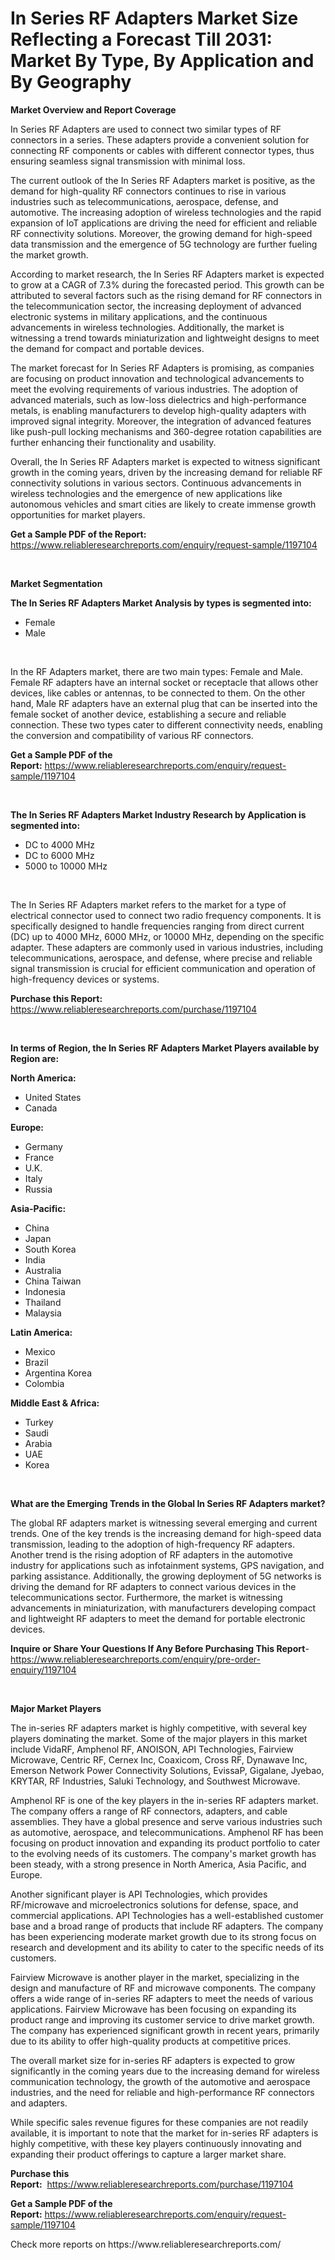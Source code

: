 <p><h1>In Series RF Adapters Market Size Reflecting a Forecast Till 2031: Market By Type, By Application and By Geography</h1></p><p><strong>Market Overview and Report Coverage</strong></p>
<p><p>In Series RF Adapters are used to connect two similar types of RF connectors in a series. These adapters provide a convenient solution for connecting RF components or cables with different connector types, thus ensuring seamless signal transmission with minimal loss.</p><p>The current outlook of the In Series RF Adapters market is positive, as the demand for high-quality RF connectors continues to rise in various industries such as telecommunications, aerospace, defense, and automotive. The increasing adoption of wireless technologies and the rapid expansion of IoT applications are driving the need for efficient and reliable RF connectivity solutions. Moreover, the growing demand for high-speed data transmission and the emergence of 5G technology are further fueling the market growth.</p><p>According to market research, the In Series RF Adapters market is expected to grow at a CAGR of 7.3% during the forecasted period. This growth can be attributed to several factors such as the rising demand for RF connectors in the telecommunication sector, the increasing deployment of advanced electronic systems in military applications, and the continuous advancements in wireless technologies. Additionally, the market is witnessing a trend towards miniaturization and lightweight designs to meet the demand for compact and portable devices.</p><p>The market forecast for In Series RF Adapters is promising, as companies are focusing on product innovation and technological advancements to meet the evolving requirements of various industries. The adoption of advanced materials, such as low-loss dielectrics and high-performance metals, is enabling manufacturers to develop high-quality adapters with improved signal integrity. Moreover, the integration of advanced features like push-pull locking mechanisms and 360-degree rotation capabilities are further enhancing their functionality and usability.</p><p>Overall, the In Series RF Adapters market is expected to witness significant growth in the coming years, driven by the increasing demand for reliable RF connectivity solutions in various sectors. Continuous advancements in wireless technologies and the emergence of new applications like autonomous vehicles and smart cities are likely to create immense growth opportunities for market players.</p></p>
<p><strong>Get a Sample PDF of the Report:</strong> <a href="https://www.reliableresearchreports.com/enquiry/request-sample/1197104">https://www.reliableresearchreports.com/enquiry/request-sample/1197104</a></p>
<p>&nbsp;</p>
<p><strong>Market Segmentation</strong></p>
<p><strong>The In Series RF Adapters Market Analysis by types is segmented into:</strong></p>
<p><ul><li>Female</li><li>Male</li></ul></p>
<p>&nbsp;</p>
<p><p>In the RF Adapters market, there are two main types: Female and Male. Female RF adapters have an internal socket or receptacle that allows other devices, like cables or antennas, to be connected to them. On the other hand, Male RF adapters have an external plug that can be inserted into the female socket of another device, establishing a secure and reliable connection. These two types cater to different connectivity needs, enabling the conversion and compatibility of various RF connectors.</p></p>
<p><strong>Get a Sample PDF of the Report:</strong>&nbsp;<a href="https://www.reliableresearchreports.com/enquiry/request-sample/1197104">https://www.reliableresearchreports.com/enquiry/request-sample/1197104</a></p>
<p>&nbsp;</p>
<p><strong>The In Series RF Adapters Market Industry Research by Application is segmented into:</strong></p>
<p><ul><li>DC to 4000 MHz</li><li>DC to 6000 MHz</li><li>5000 to 10000 MHz</li></ul></p>
<p>&nbsp;</p>
<p><p>The In Series RF Adapters market refers to the market for a type of electrical connector used to connect two radio frequency components. It is specifically designed to handle frequencies ranging from direct current (DC) up to 4000 MHz, 6000 MHz, or 10000 MHz, depending on the specific adapter. These adapters are commonly used in various industries, including telecommunications, aerospace, and defense, where precise and reliable signal transmission is crucial for efficient communication and operation of high-frequency devices or systems.</p></p>
<p><strong>Purchase this Report:</strong>&nbsp; <a href="https://www.reliableresearchreports.com/purchase/1197104">https://www.reliableresearchreports.com/purchase/1197104</a></p>
<p>&nbsp;</p>
<p><strong>In terms of Region, the In Series RF Adapters Market Players available by Region are:</strong></p>
<p>
    <p> <strong> North America: </strong>
        <ul>
            <li>United States</li>
            <li>Canada</li>
        </ul>
        </p> 
    <p> <strong> Europe: </strong>
        <ul>
            <li>Germany</li>
            <li>France</li>
            <li>U.K.</li>
            <li>Italy</li>
            <li>Russia</li>
        </ul>
        </p> 
    <p> <strong> Asia-Pacific: </strong>
        <ul>
            <li>China</li>
            <li>Japan</li>
            <li>South Korea</li>
            <li>India</li>
            <li>Australia</li>
            <li>China Taiwan</li>
            <li>Indonesia</li>
            <li>Thailand</li>
            <li>Malaysia</li>
        </ul>
        </p> 
    <p> <strong> Latin America: </strong>
        <ul>
            <li>Mexico</li>
            <li>Brazil</li>
            <li>Argentina Korea</li>
            <li>Colombia</li>
        </ul>
        </p> 
    <p> <strong> Middle East & Africa: </strong>
        <ul>
            <li>Turkey</li>
            <li>Saudi</li>
            <li>Arabia</li>
            <li>UAE</li>
            <li>Korea</li>
        </ul>
    </p>
    </p>
<p>&nbsp;</p>
<p><strong>What are the Emerging Trends in the Global In Series RF Adapters market?</strong></p>
<p><p>The global RF adapters market is witnessing several emerging and current trends. One of the key trends is the increasing demand for high-speed data transmission, leading to the adoption of high-frequency RF adapters. Another trend is the rising adoption of RF adapters in the automotive industry for applications such as infotainment systems, GPS navigation, and parking assistance. Additionally, the growing deployment of 5G networks is driving the demand for RF adapters to connect various devices in the telecommunications sector. Furthermore, the market is witnessing advancements in miniaturization, with manufacturers developing compact and lightweight RF adapters to meet the demand for portable electronic devices.</p></p>
<p><strong>Inquire or Share Your Questions If Any Before Purchasing This Report</strong>- <a href="https://www.reliableresearchreports.com/enquiry/pre-order-enquiry/1197104">https://www.reliableresearchreports.com/enquiry/pre-order-enquiry/1197104</a></p>
<p>&nbsp;</p>
<p><strong>Major Market Players</strong></p>
<p><p>The in-series RF adapters market is highly competitive, with several key players dominating the market. Some of the major players in this market include VidaRF, Amphenol RF, ANOISON, API Technologies, Fairview Microwave, Centric RF, Cernex Inc, Coaxicom, Cross RF, Dynawave Inc, Emerson Network Power Connectivity Solutions, EvissaP, Gigalane, Jyebao, KRYTAR, RF Industries, Saluki Technology, and Southwest Microwave.</p><p>Amphenol RF is one of the key players in the in-series RF adapters market. The company offers a range of RF connectors, adapters, and cable assemblies. They have a global presence and serve various industries such as automotive, aerospace, and telecommunications. Amphenol RF has been focusing on product innovation and expanding its product portfolio to cater to the evolving needs of its customers. The company's market growth has been steady, with a strong presence in North America, Asia Pacific, and Europe.</p><p>Another significant player is API Technologies, which provides RF/microwave and microelectronics solutions for defense, space, and commercial applications. API Technologies has a well-established customer base and a broad range of products that include RF adapters. The company has been experiencing moderate market growth due to its strong focus on research and development and its ability to cater to the specific needs of its customers.</p><p>Fairview Microwave is another player in the market, specializing in the design and manufacture of RF and microwave components. The company offers a wide range of in-series RF adapters to meet the needs of various applications. Fairview Microwave has been focusing on expanding its product range and improving its customer service to drive market growth. The company has experienced significant growth in recent years, primarily due to its ability to offer high-quality products at competitive prices.</p><p>The overall market size for in-series RF adapters is expected to grow significantly in the coming years due to the increasing demand for wireless communication technology, the growth of the automotive and aerospace industries, and the need for reliable and high-performance RF connectors and adapters.</p><p>While specific sales revenue figures for these companies are not readily available, it is important to note that the market for in-series RF adapters is highly competitive, with these key players continuously innovating and expanding their product offerings to capture a larger market share.</p></p>
<p><strong>Purchase this Report:</strong>&nbsp;&nbsp;<a href="https://www.reliableresearchreports.com/purchase/1197104">https://www.reliableresearchreports.com/purchase/1197104</a></p>
<p></p>
<p><strong>Get a Sample PDF of the Report:</strong>&nbsp;<a href="https://www.reliableresearchreports.com/enquiry/request-sample/1197104">https://www.reliableresearchreports.com/enquiry/request-sample/1197104</a></p>
<p>Check more reports on https://www.reliableresearchreports.com/</p>
